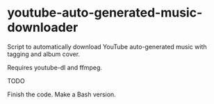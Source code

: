 # youtube-auto-generated-music-downloader
Script to automatically download YouTube auto-generated music with tagging and album cover.

Requires youtube-dl and ffmpeg.

TODO

Finish the code.
Make a Bash version.
